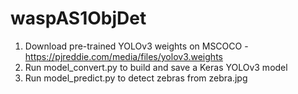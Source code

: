 # waspAS1ObjDet

1. Download pre-trained YOLOv3 weights on MSCOCO - https://pjreddie.com/media/files/yolov3.weights
2. Run model_convert.py to build and save a Keras YOLOv3 model
3. Run model_predict.py to detect zebras from zebra.jpg